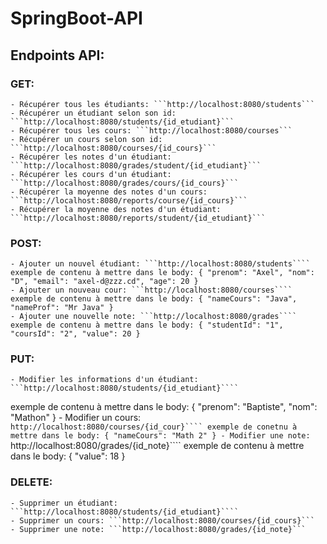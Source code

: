 # SpringBoot-API

## Endpoints API:

### GET:
    - Récupérer tous les étudiants: ```http://localhost:8080/students```
    - Récupérer un étudiant selon son id: ```http://localhost:8080/students/{id_etudiant}```
    - Récupérer tous les cours: ```http://localhost:8080/courses```
    - Récupérer un cours selon son id: ```http://localhost:8080/courses/{id_cours}```
    - Récupérer les notes d'un étudiant: ```http://localhost:8080/grades/student/{id_etudiant}```
    - Récupérer les cours d'un étudiant: ```http://localhost:8080/grades/cours/{id_cours}```
    - Récupérer la moyenne des notes d'un cours: ```http://localhost:8080/reports/course/{id_cours}```
    - Récupérer la moyenne des notes d'un étudiant: ```http://localhost:8080/reports/student/{id_etudiant}```

### POST:
    - Ajouter un nouvel étudiant: ```http://localhost:8080/students```` 
    exemple de contenu à mettre dans le body: { "prenom": "Axel", "nom": "D", "email": "axel-d@zzz.cd", "age": 20 }
    - Ajouter un nouveau cour: ```http://localhost:8080/courses````
    exemple de contenu à mettre dans le body: { "nameCours": "Java", "nameProf": "Mr Java" }
    - Ajouter une nouvelle note: ```http://localhost:8080/grades````
    exemple de contenu à mettre dans le body: { "studentId": "1", "coursId": "2", "value": 20 }

### PUT:
    - Modifier les informations d'un étudiant: ```http://localhost:8080/students/{id_etudiant}````
exemple de contenu à mettre dans le body: { "prenom": "Baptiste", "nom": "Mathon" }
    - Modifier un cours: ```http://localhost:8080/courses/{id_cour}````
exemple de conetnu à mettre dans le body: { "nameCours": "Math 2" }
    - Modifier une note: ```http://localhost:8080/grades/{id_note}````
exemple de contenu à mettre dans le body: { "value": 18 }


### DELETE:
    - Supprimer un étudiant: ```http://localhost:8080/students/{id_etudiant}````
    - Supprimer un cours: ```http://localhost:8080/courses/{id_cours}```
    - Supprimer une note: ```http://localhost:8080/grades/{id_note}```